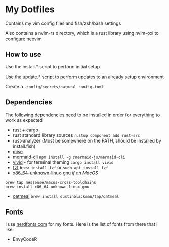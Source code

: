 # My Dotfiles

Contains my vim config files and fish/zsh/bash settings

Also contains a nvim-rs directory, which is a rust library using nvim-oxi to configure neovim

## How to use
Use the install.* script to perform initial setup

Use the update.* script to perform updates to an already setup environment

Create a `.config/secrets/oatmeal_config.toml`

## Dependencies

The following dependencies need to be installed in order for everything to work as expected

- [rust + cargo](https://rustup.rs/) 
- rust standard library sources
`rustup component add rust-src`
- rust-analyzer (Must be somewhere on the PATH, should be installed by install.fish)
- [mise](https://asdf-vm.com/guide/getting-started.html)
- [mermaid-cli](https://github.com/mermaid-js/mermaid-cli?tab=readme-ov-file#installation) 
`npm install -g @mermaid-js/mermaid-cli`
- [vivid](https://github.com/sharkdp/vivid?tab=readme-ov-file#installation) - for terminal theming 
`cargo install vivid`
- [fzf](https://github.com/junegunn/fzf?tab=readme-ov-file#installation)
`brew install fzf` or `sudo apt install fzf`
- [x86_64-unknown-linux-gnu](https://github.com/messense/homebrew-macos-cross-toolchains/tree/main?tab=readme-ov-file#macos-cross-toolchains) *if on MacOS*
```
brew tap messense/macos-cross-toolchains
brew install x86_64-unknown-linux-gnu
```
- [oatmeal](https://github.com/dustinblackman/oatmeal?tab=readme-ov-file#install)
`brew install dustinblackman/tap/oatmeal`

## Fonts

I use [nerdfonts.com](https://www.nerdfonts.com/font-downloads) for my fonts. Here is the list of fonts from there that I like:

- EnvyCodeR
